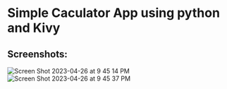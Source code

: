 # Simple Caculator App using python and Kivy
## Screenshots:

![Screen Shot 2023-04-26 at 9 45 14 PM](https://user-images.githubusercontent.com/86500497/234578772-4d2d10c4-1c0c-478c-b3ff-8f96953854e8.png)
![Screen Shot 2023-04-26 at 9 45 37 PM](https://user-images.githubusercontent.com/86500497/234578781-7570cb3a-1c8d-48a1-90d8-26cd894941f2.png)
